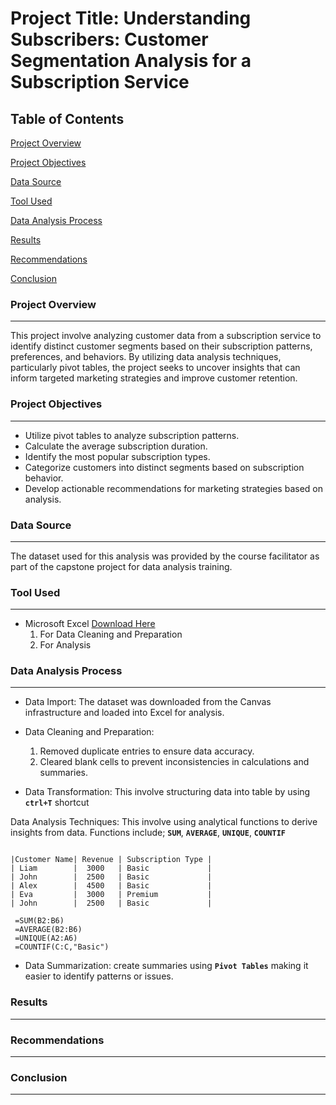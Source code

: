 # Project Title:  Understanding Subscribers: Customer Segmentation Analysis for a Subscription Service

## Table of Contents
[Project Overview](#project-overview)

[Project Objectives](#project-objectives)

[Data Source](#data-source)

[Tool Used](#tool-used)

[Data Analysis Process](#data-analysis-process)

[Results](#results)

[Recommendations](#recommendations)

[Conclusion](#conclusion)

### Project Overview
---
This project involve analyzing customer data from a subscription service to identify distinct customer segments based on their subscription patterns, preferences, and behaviors. By utilizing data analysis techniques, particularly pivot tables, the project seeks to uncover insights that can inform targeted marketing strategies and improve customer retention.

### Project Objectives
---
- Utilize pivot tables to analyze subscription patterns.
- Calculate the average subscription duration.
- Identify the most popular subscription types.
- Categorize customers into distinct segments based on subscription behavior.
- Develop actionable recommendations for marketing strategies based on analysis.

### Data Source
---
The dataset used for this analysis was provided by the course facilitator as part of the capstone project for data analysis training.

### Tool Used 
---
- Microsoft Excel [Download Here](https://www.microsoft.com)
  1. For Data Cleaning and Preparation
  2. For Analysis
 
###  Data Analysis Process
---

- Data Import:
The dataset was downloaded from the Canvas infrastructure and loaded into Excel for analysis.

- Data Cleaning and Preparation:
  1. Removed duplicate entries to ensure data accuracy.
  2. Cleared blank cells to prevent inconsistencies in calculations and summaries.

- Data Transformation: This involve structuring data into table by using **`ctrl+T`** shortcut

Data Analysis Techniques: This involve using analytical functions to derive insights from data. Functions include;
  **`SUM`**, **`AVERAGE`**, **`UNIQUE`**, **`COUNTIF`**

  ```Excel

  |Customer Name| Revenue | Subscription Type |
  | Liam        |  3000   | Basic             |
  | John        |  2500   | Basic             |
  | Alex        |  4500   | Basic             |
  | Eva         |  3000   | Premium           |
  | John        |  2500   | Basic             |

   =SUM(B2:B6)
   =AVERAGE(B2:B6)
   =UNIQUE(A2:A6)
   =COUNTIF(C:C,"Basic")

  ```

 - Data Summarization: create summaries using **`Pivot Tables`** making it easier to identify patterns or issues.





### Results
---

### Recommendations
---

### Conclusion
---
